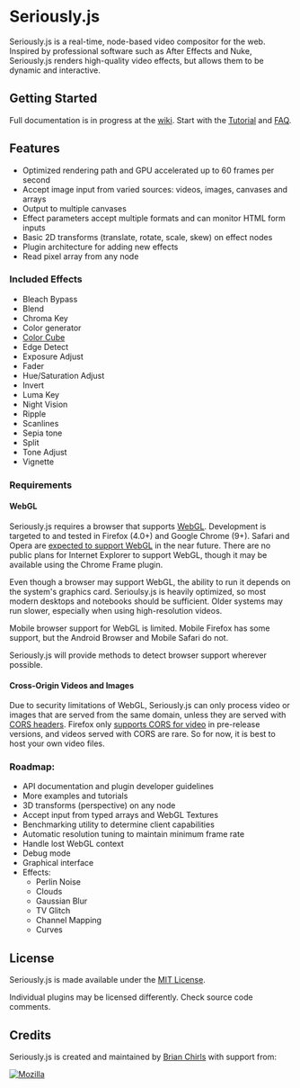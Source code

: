 # Seriously.js

Seriously.js is a real-time, node-based video compositor for the web.
Inspired by professional software such as After Effects and Nuke,
Seriously.js renders high-quality video effects, but allows them to be
dynamic and interactive.

## Getting Started

Full documentation is in progress at the [wiki](https://github.com/brianchirls/Seriously.js/wiki). Start with the
[Tutorial](https://github.com/brianchirls/Seriously.js/wiki/Tutorial) and
[FAQ](https://github.com/brianchirls/Seriously.js/wiki/Frequently-Asked-Questions).

## Features

- Optimized rendering path and GPU accelerated up to 60 frames per second
- Accept image input from varied sources: videos, images, canvases and arrays
- Output to multiple canvases
- Effect parameters accept multiple formats and can monitor HTML form inputs
- Basic 2D transforms (translate, rotate, scale, skew) on effect nodes
- Plugin architecture for adding new effects
- Read pixel array from any node

### Included Effects
- Bleach Bypass
- Blend
- Chroma Key
- Color generator
- [Color Cube](http://www.youtube.com/watch?v=rfQ8rKGTVlg&t=24m30s)
- Edge Detect
- Exposure Adjust
- Fader
- Hue/Saturation Adjust
- Invert
- Luma Key
- Night Vision
- Ripple
- Scanlines
- Sepia tone
- Split
- Tone Adjust
- Vignette

### Requirements

#### WebGL

Seriously.js requires a browser that supports [WebGL](http://en.wikipedia.org/wiki/Webgl). 
Development is targeted to and tested in Firefox (4.0+) and Google Chrome (9+). Safari
and Opera are [expected to support WebGL](http://caniuse.com/#search=webgl)
in the near future. There are no public plans for Internet Explorer to
support WebGL, though it may be available using the Chrome Frame plugin.

Even though a browser may support WebGL, the ability to run it depends
on the system's graphics card. Serioulsy.js is heavily optimized, so most
modern desktops and notebooks should be sufficient. Older systems may
run slower, especially when using high-resolution videos.

Mobile browser support for WebGL is limited. Mobile Firefox has some
support, but the Android Browser and Mobile Safari do not.

Seriously.js will provide methods to detect browser support wherever possible.

#### Cross-Origin Videos and Images

Due to security limitations of WebGL, Seriously.js can only process video
or images that are served from the same domain, unless they are served
with [CORS headers](http://hacks.mozilla.org/2011/11/using-cors-to-load-webgl-textures-from-cross-domain-images/). Firefox only [supports CORS for video](https://bugzilla.mozilla.org/show_bug.cgi?id=682299) in pre-release
versions, and videos served with CORS are rare. So for now, it is best
to host your own video files.

### Roadmap:

- API documentation and plugin developer guidelines
- More examples and tutorials
- 3D transforms (perspective) on any node
- Accept input from typed arrays and WebGL Textures
- Benchmarking utility to determine client capabilities
- Automatic resolution tuning to maintain minimum frame rate
- Handle lost WebGL context
- Debug mode
- Graphical interface
- Effects:
	- Perlin Noise
	- Clouds
	- Gaussian Blur
	- TV Glitch
	- Channel Mapping
	- Curves

## License
Seriously.js is made available under the [MIT License](http://www.opensource.org/licenses/mit-license.php).

Individual plugins may be licensed differently. Check source code comments.

## Credits

Seriously.js is created and maintained by [Brian Chirls](http://chirls.com) with support from:

<a href="http://mozillapopcorn.org"><img src="http://seriouslyjs.org/images/mozilla.png" alt="Mozilla"/></a>

